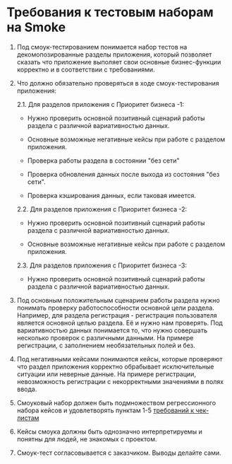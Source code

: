 # Требования к тестовым наборам на Smoke

1. Под смоук-тестированием понимается набор тестов на декомопозированные разделы приложения, который позволяет сказать что приложение выполяет свои основные бизнес-функции корректно и в соответствии с требованиями.

2. Что должно обязательно проверяться в ходе смоук-тестирования приложения:

    2.1. Для разделов приложения с Приоритет бизнеса -1:
    - Нужно проверить основной позитивный сценарий работы раздела с различной вариативностью данных.
    
    - Основные возможные негативные кейсы при работе с разделом приложения.
    
    - Проверка работы раздела в состоянии "без сети" 
    
    - Проверка обновления данных после выхода из состояния "без сети".
    
    - Проверка кэширования данных, если таковая имеется.

    2.2. Для разделов приложения с Приоритет бизнеса -2:
     
    - Нужно проверить основной позитивный сценарий работы раздела с различной вариативностью данных.
    
    - Основные возможные негативные кейсы при работе с разделом приложения.

    2.3. Для разделов приложения с Приоритет бизнеса -3:
    
    - Нужно проверить основной позитивный сценарий работы раздела с различной вариативностью данных.
    
    
3. Под основным положительным сценарием работы раздела нужно понимать проверку работоспособности основной цели раздела. Например, для раздела регистрация - регистрация пользователя является основной целью раздела. Её и нужно нам проверять.
Под вариативностью данных понимается то, что нужно совершать несколько проверок с различными данными. На примере регистрации, с заполнением необязательных полей и без.

4. Под негативными кейсами понимаются кейсы, которые проверяют что раздел приложения корректно обрабывает исключительные ситуации или неверные данные. На примере регистрации, невозможность регистрации с некорректными значениями в полях ввода.

5. Смоуковый набор должен быть подмножеством регрессионного набора кейсов и удовлетворять пунктам 1-5 [требований к чек-листам](https://github.com/TouchInstinct/Styleguide/blob/master/qa/checkListGuide.md)

6. Кейсы смоука должны быть однозначно интерпретируемы и понятны для людей, не знакомых с проектом. 

7. Смоук-тест согласовывается с заказчиком. Выводы делайте сами.
